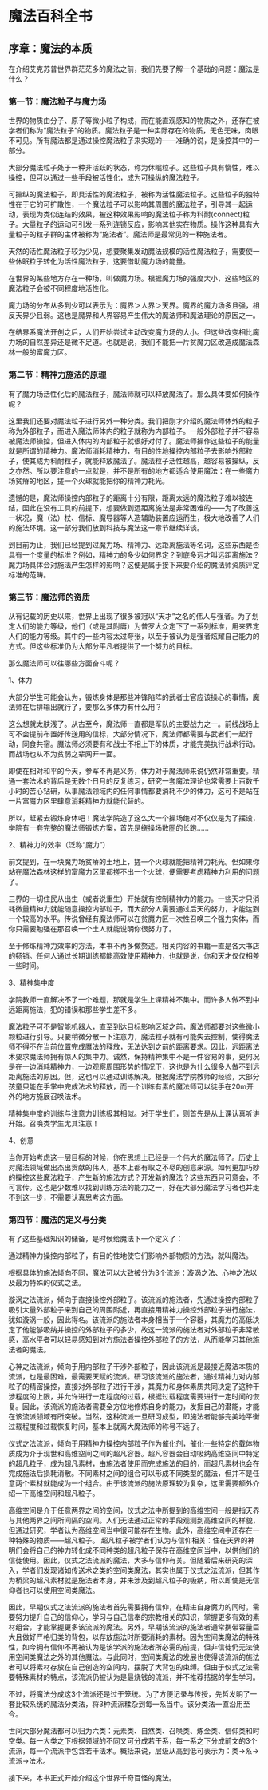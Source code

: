 # 魔法百科全书

## 序章：魔法的本质

在介绍艾克苏普世界群茫茫多的魔法之前，我们先要了解一个基础的问题：魔法是什么？

### 第一节：魔法粒子与魔力场

世界的物质由分子、原子等微小粒子构成，而在能直观感知的物质之外，还存在被学者们称为“魔法粒子”的物质。魔法粒子是一种实际存在的物质，无色无味，肉眼不可见。所有魔法都是通过操控魔法粒子来实现的——准确的说，是操控其中的一部分。

大部分魔法粒子处于一种非活跃的状态，称为休眠粒子。这些粒子具有惰性，难以操控，但可以通过一些手段被活性化，成为可操纵的魔法粒子。

可操纵的魔法粒子，即具活性的魔法粒子，被称为活性魔法粒子。这些粒子的独特性在于它的可扩散性，一个魔法粒子可以影响其周围的魔法粒子，引导其一起运动，表现为类似连结的效果，被这种效果影响的魔法粒子称为科耐(connect)粒子。大量粒子的运动可引发一系列连锁反应，影响其他实在物质。操作这种具有大量粒子的粒子群的主体被称为“施法者”。魔法师是最常见的一种施法者。

天然的活性魔法粒子较为少见，想要聚集发动魔法规模的活性魔法粒子，需要使一些休眠粒子转化为活性魔法粒子，这要借助魔力场的能量。

在世界的某些地方存在一种场，叫做魔力场。根据魔力场的强度大小，这些地区的魔法粒子会被不同程度地活性化。

魔力场的分布从多到少可以表示为：魔界＞人界＞天界。魔界的魔力场多且强，相反天界少且弱。这也是魔界和人界容易产生伟大的魔法师和魔法理论的原因之一。

在结界系魔法开创之后，人们开始尝试主动改变魔力场的大小。但这些改变相比魔力场的自然差异还是微不足道。也就是说，我们不能把一片贫魔力区改造成魔法森林一般的富魔力区。

### 第二节：精神力施法的原理

有了魔力场活性化后的魔法粒子，魔法师就可以释放魔法了。那么具体要如何操作呢？

这里我们还要对魔法粒子进行另外一种分类。我们把刚才介绍的魔法师体外的粒子称为外部粒子，而进入魔法师体内的粒子就称为内部粒子。一般外部粒子并不容易被魔法师操控，但进入体内的内部粒子就很好对付了。魔法师操作这些粒子的能量就是所谓的精神力。魔法师消耗精神力，有目的性地操控内部粒子去影响外部粒子，使其成为科耐粒子，就能释放魔法了。魔法粒子活性越高，越容易被操纵，反之亦然。所以要注意的一点就是，并不是所有的地方都适合使用魔法：在一些魔力场贫瘠的地区，搓一个火球就能把你的精神力耗光。

遗憾的是，魔法师操控内部粒子的距离十分有限，距离太远的魔法粒子难以被连结，因此在没有工具的前提下，想要做到远距离施法是非常困难的——为了改善这一状况，魔（法）杖、信标、魔导器等人造辅助装置应运而生，极大地改善了人们的施法环境。这一部分我们放到科技与魔法这一章节继续详谈。

到目前为止，我们已经提到过魔力场、精神力、远距离施法等名词，这些东西是否具有一个度量的标准？例如，精神力的多少如何界定？到底多远才叫远距离施法？魔力场具体会对施法产生怎样的影响？这便是属于接下来要介绍的魔法师资质评定标准的范畴。

### 第三节：魔法师的资质

从有记载的历史以来，世界上出现了很多被冠以“天才”之名的伟人与强者。为了划定人们的能力等级，他们（或是其附庸）为普罗大众定下了一系列标准，用来界定人们的能力等级。其中的一些内容太过夸张，以至于被认为是强者炫耀自己能力的方式。但这些标准仍为大部分平凡者提供了一个努力的目标。

那么魔法师可以往哪些方面奋斗呢？

1、体力

大部分学生可能会认为，锻炼身体是那些冲锋陷阵的武者士官应该操心的事情，魔法师在后排输出就行了，要那么多体力有什么用？

这么想就太肤浅了。从古至今，魔法师一直都是军队的主要战力之一。前线战场上可不会提前布置好传送用的信标，大部分情况下，魔法师都需要与武者们一起行动，同食共宿。魔法师必须要有和战士不相上下的体质，才能完美执行战术行动。而战场也从不为贫弱之辈网开一面。

即使在相对和平的今天，参军不再是义务，体力对于魔法师来说仍然非常重要。精通一套法术的背后是无数个日月的反复练习，研究一套魔法理论也常需要上百数千小时的苦心钻研，从事魔法领域内的任何事情都要消耗不少的体力，这可不是站在一片富魔力区里肆意消耗精神力就能代替的。

所以，赶紧去锻炼身体吧！魔法学院造了这么大一个操场绝对不仅仅是为了摆设，学院有一套完整的魔法师锻炼方案，首先是绕操场数圈的长跑……

2、精神力的效率（泛称“魔力”）

前文提到，在一块魔力场贫瘠的土地上，搓一个火球就能把精神力耗光。但如果你站在魔法森林这样的富魔力区里都搓不出一个火球，便需要考虑精神力利用的问题了。

三界的一切住民从出生（或者说重生）开始就有控制精神力的能力。一些天才只消耗微量精神力就能随意操控内部粒子，而大部分人需要通过后天的努力，才能达到一个较高的水平。传说曾经有魔法师可以在贫魔力区一次性召唤三个强力实体，而你只需要勉强在那召唤一个土人就能说明你很努力了。

至于修炼精神力效率的方法，本书不再多做赘述。相关内容的书籍一直是各大书店的畅销。任何人通过长期训练都能高效使用精神力，也就是说，你和天才仅仅相差一些时间。

3、精神集中度

学院教师一直解决不了一个难题，那就是学生上课精神不集中。而许多人做不到中远距离施法，犯的错误和那些学生差不多。

魔法粒子可不是智能机器人，直至到达目标影响区域之前，魔法师都要对这些微小颗粒进行引导。只要稍微分散一下注意力，魔法粒子就有可能失去控制，使得魔法师不得不在当前位置完成魔法的释放，无法达到之前的距离要求。因此，远距离法术要求魔法师拥有惊人的集中力。诚然，保持精神集中不是一件容易的事，更何况是在一边消耗精神力，一边观察周围形势的情况下，这也是为什么很多人做不到远距离施法的原因。但，这也可以通过训练解决。根据魔法学院教师的经验，大部分孩童只能在手掌中完成法术的释放，而一个训练有素的魔法师可以徒手在20m开外的地方施展召唤法术。

精神集中度的训练与注意力训练极其相似。对于学生们，则首先是从上课认真听讲开始。召唤类学生尤其注意！

4、创意

当你开始考虑这一层目标的时候，你在思想上已经是一个伟大的魔法师了。历史上对魔法领域做出杰出贡献的伟人，基本上都有取之不尽的创意来源。如何更加巧妙的操控这些魔法粒子，产生新的施法方式？开发新的魔法？这些东西只可意会，不可言传。这也是少数难以找到训练方法的能力之一，好在大部分魔法学习者也并走不到这一步，不需要认真思考这方面。

### 第四节：魔法的定义与分类

有了这些基础知识的储备，是时候给魔法下一个定义了：

通过精神力操控内部粒子，有目的性地使它们影响外部物质的方法，就叫魔法。

根据具体的施法倾向不同，魔法可以大致被分为3个流派：漩涡之法、心神之法以及最为特殊的仪式之法。

漩涡之法流派，倾向于直接操控外部粒子。该流派的施法者，先通过操控内部粒子吸引大量外部粒子来到自己的周围附近，再直接用精神力操控外部粒子进行施法，犹如漩涡一般，因此得名。该流派的施法者本身相当于一个容器，其魔力的高低决定了他能够吸纳并操控的外部粒子的多少，故这一流派的施法者对外部粒子非常敏感，高水平者可以轻易感知到对方施法者操控外部粒子的方法，从而能学习其他施法者的魔法。

心神之法流派，倾向于用内部粒子干涉外部粒子，因此该流派是最接近魔法本质的流派，也是最困难，最需要天赋的流派。研习该流派的施法者，通过精神力对内部粒子的精密操控，直接对外部粒子进行干涉，其魔力和身体素质共同决定了这种干涉程度的上限，并允许进行一定程度的过载，根据过载程度需要进行一定时间的恢复。因此，该流派的施法者需要全方位地修炼自身的能力，发掘自己的潜能，才能在该流派领域有所突破。当然，这种流派一旦研习成型，即施法者能够完美地平衡过载程度和过载恢复时间，基本上就离大魔法师的称号不远了。

仪式之法流派，倾向于用精神力操控内部粒子作为催化剂，催化一些特定的载体物质成为介于现世和高维空间之间的超凡容器。超凡容器会自动吸纳高维空间中特定的超凡粒子，成为超凡素材，由施法者使用而完成施法的目的，而超凡素材也会在完成施法后损耗消散。不同素材之间的组合可以形成不同类型的魔法，但并不是任意两个素材就能成为一个组合。由于该流派的施法原理较为复杂，这里需要额外介绍一下高维空间和超凡粒子。

高维空间是介于任意两界之间的空间，仪式之法中所提到的高维空间一般是指天界与其他两界之间所间隔的空间。人们无法通过正常的手段观测到高维空间的样貌，但通过研究，学者认为高维空间当中很可能存在生物。此外，高维空间中还存在一种特殊的物质——超凡粒子。
超凡粒子被学者们认为与信仰相关：住在天界的神明们会将自己的神力转化成不同种类的超凡粒子保存在高维空间当中，以供他们的信徒使用。因此，仪式之法流派的魔法，大多与信仰有关。但随着后来研究的深入，学者们发现诸如传送术之类的空间类魔法，其实也属于仪式之法流派，但其作为桥梁的超凡素材就是施法者本身，并未涉及到超凡粒子的吸纳，所以即使是无信仰者也可以使用空间类魔法。

因此，早期仪式之法流派的施法者首先需要拥有信仰，在精进自身魔力的同时，需要努力提升自己的信仰心，学习与自己信奉的宗教相关的知识，掌握更多有效的素材组合，才能掌握更多该流派的魔法。另外，早期该流派的施法者通常携带容量巨大且做好严格归类的背包，以存放施法时所要消耗的素材。因为空间类魔法的特殊性，如今拥有信仰不再被认为是该学派的施法者所必需的前提，但非信徒仍无法使用空间类魔法之外的其他魔法。与此同时，空间类魔法的发展也使得该流派的施法者可以将素材存放在自己创造的空间内，摆脱了大背包的束缚。但由于仪式之法需要特殊素材的特点，该流派仍被认为是最烧钱的流派，并不推荐拮据的学生学习。

不过，将魔法分成这3个流派还是过于笼统。为了方便记录与传授，先哲发明了一套比较系统的魔法分类法，将3种流派糅杂到每一系当中。该分类法一直沿用至今。

世间大部分魔法都可以归为六类：元素类、自然类、召唤类、炼金类、信仰类和时空类。每一大类之下根据领域的不同又可分成若干系，每一系之下分成前文的3个流派，每一个流派中包含若干法术。概括来说，层级从高到低可表示为：类→系→流派→法术。

接下来，本书正式开始介绍这个世界千奇百怪的魔法。
